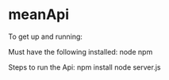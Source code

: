 # meanApi

To get up and running:

Must have the following installed:
node
npm

Steps to run the Api:
npm install
node server.js
